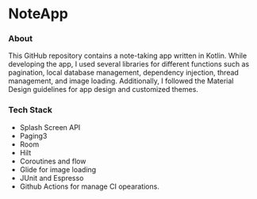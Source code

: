 # NoteApp

### About

This GitHub repository contains a note-taking app written in Kotlin. While developing the app, I used several libraries for different functions such as pagination, local database management, dependency injection, thread management, and image loading. Additionally, I followed the Material Design guidelines for app design and customized themes.


### Tech Stack ###

* Splash Screen API
* Paging3
* Room
* Hilt
* Coroutines and flow
* Glide for image loading
* JUnit and Espresso
* Github Actions for manage CI opearations.
